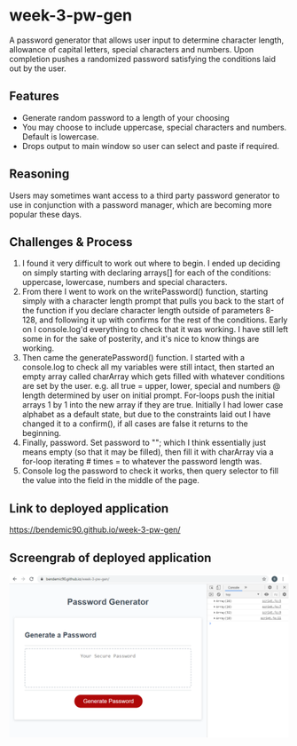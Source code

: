 # week-3-pw-gen
A password generator that allows user input to determine character length, allowance of capital letters, special characters and numbers.
Upon completion pushes a randomized password satisfying the conditions laid out by the user.

## Features
* Generate random password to a length of your choosing
* You may choose to include uppercase, special characters and numbers. Default is lowercase.
* Drops output to main window so user can select and paste if required.


## Reasoning
Users may sometimes want access to a third party password generator to use in conjunction with a password manager, which are becoming more popular these days. 

## Challenges & Process
1. I found it very difficult to work out where to begin. I ended up deciding on simply starting with declaring arrays[] for each of the conditions: uppercase, lowercase, numbers and special characters.
2. From there I went to work on the writePassword() function, starting simply with a character length prompt that pulls you back to the start of the function if you declare character length outside of parameters 8-128, and following it up with confirms for the rest of the conditions. Early on I console.log'd everything to check that it was working. I have still left some in for the sake of posterity, and it's nice to know things are working.
3. Then came the generatePassword() function. I started with a console.log to check all my variables were still intact, then started an empty array called charArray which gets filled with whatever conditions are set by the user. e.g. all true = upper, lower, special and numbers @ length determined by user on initial prompt. For-loops push the initial arrays 1 by 1 into the new array if they are true. Initially I had lower case alphabet as a default state, but due to the constraints laid out I have changed it to a confirm(), if all cases are false it returns to the beginning.
4. Finally, password. Set password to ""; which I think essentially just means empty (so that it may be filled), then fill it with charArray via a for-loop iterating # times = to whatever the password length was. 
5. Console log the password to check it works, then query selector to fill the value into the field in the middle of the page.

## Link to deployed application
https://bendemic90.github.io/week-3-pw-gen/

## Screengrab of deployed application
![index.html](https://github.com/bendemic90/week-3-pw-gen/blob/main/assets/grab1.png)
